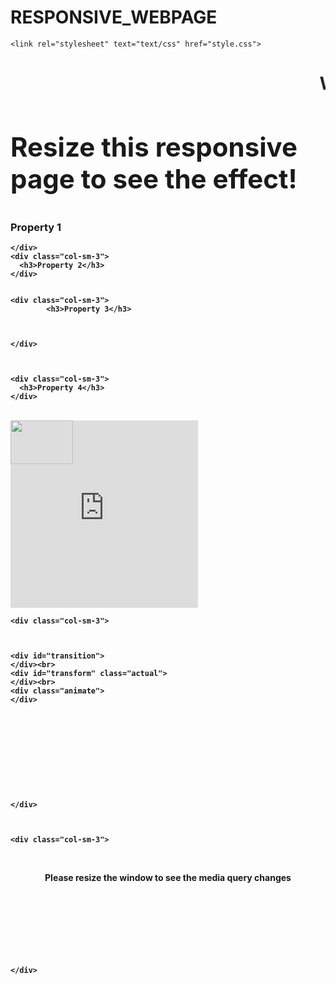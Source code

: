 # RESPONSIVE_WEBPAGE
<!DOCTYPE html>
<html lang="en">
<head>
  <title>RESPONSIVE WEBPAGE</title>
  <meta charset="utf-8">
  <meta name="viewport" content="width=device-width, initial-scale=1">
  <link rel="stylesheet" href="https://maxcdn.bootstrapcdn.com/bootstrap/3.3.7/css/bootstrap.min.css">
  <script src="https://ajax.googleapis.com/ajax/libs/jquery/3.1.1/jquery.min.js"></script>
  <script src="https://maxcdn.bootstrapcdn.com/bootstrap/3.3.7/js/bootstrap.min.js"></script>

    <link rel="stylesheet" text="text/css" href="style.css">


</head>
<body>

<div class="jumbotron text-center">
  <h1><b><marquee behaviour=alternate>Welcome To Experiment 5</b></h1></marquee>
  <p><h2>Resize this responsive page to see the effect!</p></h2> 
</div>


  
<div class="container">
  <div class="row">
    <div class="col-sm-3">
      <h3>Property 1</h3>
      
    </div>
    <div class="col-sm-3">
      <h3>Property 2</h3>
    </div>
    
    
    <div class="col-sm-3">
            <h3>Property 3</h3>      



    </div>



    <div class="col-sm-3">
      <h3>Property 4</h3>        
    </div>
</div>

</div>



<div id ="grad" class="container1">
  <div class="row1">
    <div class="col-sm-3">
<script type="text/javascript">    
          function allowDrop(ev) {
    ev.preventDefault();
}

function drag(ev) {
    ev.dataTransfer.setData("text", ev.target.id);
}

function drop(ev) {
    ev.preventDefault();
    var data = ev.dataTransfer.getData("text");
    ev.target.appendChild(document.getElementById(data));
}
</script>

<div id="div1" ondrop="drop(event)" ondragover="allowDrop(event)"></div>
<br>



<div id="over" style="position:absolute; width:100%; height:100%">

  <img id="drag1" src="1.jpeg" draggable="true" ondragstart="drag(event)" width="100" height="70">

</div>
          </div>
    <div class="col-sm-3">
    
<iframe width="300" height="300" src="https://www.youtube.com/embed/5nyFfZnsyNY" frameborder="0" allowfullscreen></iframe>
    </div>
    
    
    <div class="col-sm-3">


      
    <div id="transition">
    </div><br>
    <div id="transform" class="actual">
    </div><br>
    <div class="animate">
    </div>











    </div>



    <div class="col-sm-3">

<div id="mediaq">
<br>
<p style="text-align:center"> Please resize the window to see the media query changes<br>
<br>
<br>
<br>
<br>
<br>
<br>
<br>
</p>


    </div>
</div>

</div>








</body>
</html>
